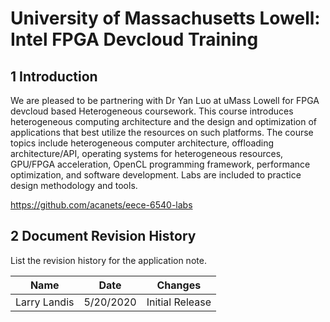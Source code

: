 

# University of Massachusetts Lowell: Intel FPGA Devcloud Training

 

## 1       Introduction

We are pleased to be partnering with Dr Yan Luo at uMass Lowell for FPGA devcloud based Heterogeneous coursework. This course introduces heterogeneous computing architecture and the design and optimization of applications that best utilize the resources on such platforms. The course topics include heterogeneous computer architecture, offloading architecture/API, operating systems for heterogeneous resources, GPU/FPGA acceleration, OpenCL programming framework, performance optimization, and software development. Labs are included to practice design methodology and tools.

https://github.com/acanets/eece-6540-labs



## 2       Document Revision History

List the revision history for the application note.

| Name         | Date      | Changes         |
| ------------ | --------- | --------------- |
| Larry Landis | 5/20/2020 | Initial Release |



 
